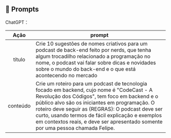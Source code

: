 ## 🧠 Prompts


ChatGPT：

|   Ação   | prompt                                                                                                                                                                                                                                                                         |
| :------: | ------------------------------------------------------------------------------------------------------------------------------------------------------------------------------------------------------------------------------------------------------------------------------ |
|  título  | Crie 10 sugestões de nomes criativos para um podcast de back-end feito por nerds, que tenha algum trocadilho relacionado a programação no nome, o podcast vai falar sobre dicas e novidades sobre o mundo do back-end e o que está acontecendo no mercado                                                        |
| conteúdo | Crie um roteiro para um podcast de tecnologia focado em backend, cujo nome é "CodeCast - A Revolução dos Códigos", tem foco em backend e o público alvo são os iniciantes em programação. O roteiro deve seguir as {REGRAS}: O podcast deve ser curto, usando termos de fácil explicação e exemplos em contextos reais, e deve ser apresentado somente por uma pessoa chamada Felipe. |

